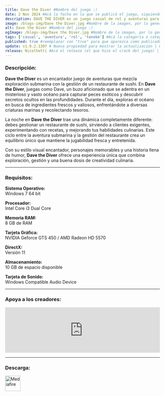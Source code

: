 ```yaml
---
title: Dave the Diver #Nombre del juego :)
date: 2 Nov 2024 #Acá la fecha en la que se publicó el juego, siguiendo este formato: Dia "30", Mes "Oct", Año "2024" = como debe quedar: 30 Oct 2024
description: DAVE THE DIVER es un juego casual de rol y aventuras para un solo jugador que incluye elementos de pesca y exploración del fondo marino durante el día y de gestión de un restaurante de sushi durante la noche. #Acá una mini descripción del juego
image: /blogs-img/Dave the Diver.jpg #Nombre de la imagen, por lo general es exactamente el mismo nombre que el juego excluyendo lo ":" (Dos puntos)
alt: Dave the Diver #Nombre del juego :)
ogImage: /blogs-img/Dave the Diver.jpg #Nombre de la imagen, por lo general es exactamente el mismo nombre que el juego excluyendo lo ":" (Dos puntos)
tags: ['casual', 'aventura', 'rol', 'tenoke'] #Acá la categoría o categorías del juego, si es más de una se coloca en este formato: ['categoría1', 'categoría2']
published: true #reemplazar con "true" para que aparezca como publicado
update: v1.0.2.1307 # Nueva propiedad para mostrar la actualización | Formato: v1.0.0
release: Nicolhetti #Acá el release (el que hizo el crack del juego) | Formato: Nicolhetti
---
```


<!--En VSCode seleccionando una palabra, por ejemplo: "Dave the Diver" y apretando Ctrl+F2 se seleccionan todas las palabras iguales-->

### Descripción:
**Dave the Diver** es un encantador juego de aventuras que mezcla exploración submarina con la gestión de un restaurante de sushi. En **Dave the Diver**, juegas como Dave, un buzo aficionado que se adentra en un misterioso y vasto océano para capturar peces exóticos y descubrir secretos ocultos en las profundidades. Durante el día, exploras el océano en busca de ingredientes frescos y valiosos, enfrentándote a diversas criaturas marinas y recolectando tesoros.

La noche en **Dave the Diver** trae una dinámica completamente diferente: debes gestionar un restaurante de sushi, sirviendo a clientes exigentes, experimentando con recetas, y mejorando tus habilidades culinarias. Este ciclo entre la aventura submarina y la gestión del restaurante crea un equilibrio único que mantiene la jugabilidad fresca y entretenida.

Con su estilo visual encantador, personajes memorables y una historia llena de humor, **Dave the Diver** ofrece una experiencia única que combina exploración, gestión y una buena dosis de creatividad culinaria.

<!--Prompt para Chat-GPT: Hazme una descripción para el juego "Dave the Diver" y cada que menciones "Dave the Diver" ponlo en negrita -->

---

### Requisitos:
**Sistema Operativo:**  
Windows 7 64 bit

**Procesador:**  
Intel Core i3 Dual Core

**Memoria RAM:**  
8 GB de RAM

**Tarjeta Gráfica:**  
NVIDIA Geforce GTS 450 / AMD Radeon HD 5570

**DirectX:**  
Versión 11

**Almacenamiento:**  
10 GB de espacio disponible

**Tarjeta de Sonido:**  
Windows Compatible Audio Device

<!--Si falta o sobra un requisito se quita o se agrega manteniendo el mismo formato-->

---

### Apoya a los creadores:
<iframe src="https://store.steampowered.com/widget/1868140/" frameborder="0" style="background-color: transparent; width: 100% !important; aspect-ratio: 646 / 190;"></iframe>

<!--Reemplazar los numeros (AppID) del juego (en este caso 2668510) por el numero (AppID) correspondiente con el juego a publicar-->
<!--El AppID se encuentra en la URL del Juego en Steam-->

---

### Descarga:

[<img src="https://gist.github.com/cxmeel/0dbc95191f239b631c3874f4ccf114e2/raw/download.svg" alt="Mediafire" height="50" />](https://www.mediafire.com/file/golhplcl2nzh3ca/Dave_the_Diver.zip/file)

<!-- # se debe reemplazar por el link de descarga-->

<!--NOMBRE-DEL-SERVICIO se debe reemplazar por el servicio donde está subido el juego-->